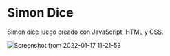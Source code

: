 # Simon Dice

Simon dice juego creado con JavaScript, HTML y CSS.

![Screenshot from 2022-01-17 11-21-53](https://user-images.githubusercontent.com/52344459/149813729-4d29636b-1951-400d-8f17-4798f5a8eb74.png)
